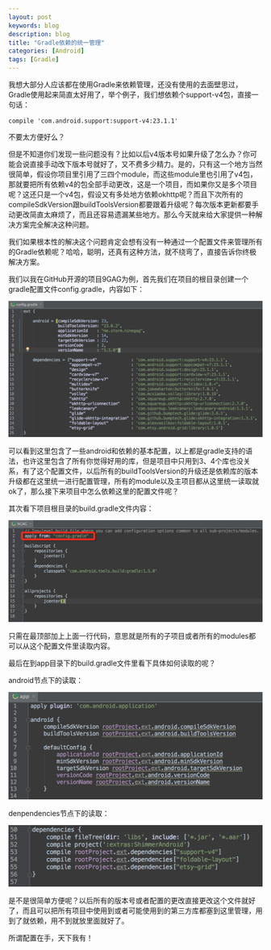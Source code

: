 ```yaml
---
layout: post
keywords: blog
description: blog
title: "Gradle依赖的统一管理"
categories: [Android]
tags: [Gradle]
---
```



我想大部分人应该都在使用Gradle来依赖管理，还没有使用的去面壁思过，Gradle使用起来简直太好用了，举个例子，我们想依赖个support-v4包，直接一句话：

    compile 'com.android.support:support-v4:23.1.1'

不要太方便好么？

但是不知道你们发现一些问题没有？比如以后v4版本号如果升级了怎么办？你可能会说直接手动改下版本号就好了，又不费多少精力。是的，只有这一个地方当然很简单，假设你项目里引用了三四个module，而这些module里也引用了v4包，那就要把所有依赖v4的包全部手动更改，这是一个项目，而如果你又是多个项目呢？这还只是一个v4包，假设又有多处地方依赖okhttp呢？而且下次所有的compileSdkVersion跟buildToolsVersion都要跟着升级呢？每次版本更新都要手动更改简直太麻烦了，而且还容易遗漏某些地方。那么今天就来给大家提供一种解决方案完全解决这种问题。

我们如果根本性的解决这个问题肯定会想有没有一种通过一个配置文件来管理所有的Gradle依赖呢？哈哈，聪明，还真有这种方法，就不绕弯了，直接告诉你终极解决方案。

我们以我在GitHub开源的项目9GAG为例，首先我们在项目的根目录创建一个gradle配置文件config.gradle，内容如下：

<img src="/image/gradle_config1.png" />

可以看到这里包含了一些android和依赖的基本配置，以上都是gradle支持的语法，也许这里包含了所有你觉得好用的库，但是项目中只用到3、4个库也没关系，有了这个配置文件，以后所有的buildToolsVersion的升级还是依赖库的版本升级都在这里统一进行配置管理，所有的module以及主项目都从这里统一读取就ok了，那么接下来项目中怎么依赖这里的配置文件呢？

其次看下项目根目录的build.gradle文件内容：

<img src="/image/gradle_config2.png" />

只需在最顶部加上上面一行代码，意思就是所有的子项目或者所有的modules都可以从这个配置文件里读取内容。

最后在到app目录下的build.gradle文件里看下具体如何读取的呢？

android节点下的读取：

<img src="/image/gradle_config3.png" />

denpendencies节点下的读取：

<img src="/image/gradle_config4.png" />

是不是很简单方便呢？以后所有的版本号或者配置的更改直接更改这个文件就好了，而且可以把所有项目中使用到或者可能使用到的第三方库都塞到这里管理，用到了就依赖，用不到就放里面就好了。

所谓配置在手，天下我有！




